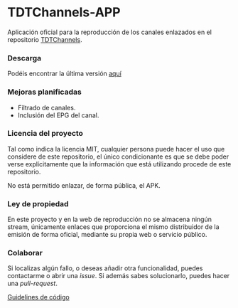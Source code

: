 # TDTChannels-APP
Aplicación oficial para la reproducción de los canales enlazados en el repositorio [TDTChannels](https://github.com/LaQuay/TDTChannels/). 

### Descarga
Podéis encontrar la última versión [aquí](https://github.com/LaQuay/TDTChannels-APP/releases)

### Mejoras planificadas
- Filtrado de canales.
- Inclusión del EPG del canal.

### Licencia del proyecto
Tal como indica la licencia MIT, cualquier persona puede hacer el uso que considere de este repositorio, el único condicionante es que se debe poder verse explícitamente que la información que está utilizando procede de este repositorio.

No está permitido enlazar, de forma pública, el APK.

### Ley de propiedad
En este proyecto y en la web de reproducción no se almacena ningún stream, únicamente enlaces que proporciona el mismo distribuidor de la emisión de forma oficial, mediante su propia web o servicio público. 

### Colaborar
Si localizas algún fallo, o deseas añadir otra funcionalidad, puedes contactarme o abrir una *issue*. Si además sabes solucionarlo, puedes hacer una *pull-request*.

[Guidelines de código](https://github.com/ribot/android-guidelines/blob/master/project_and_code_guidelines.md)
